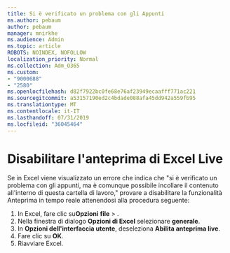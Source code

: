 ```yaml
---
title: Si è verificato un problema con gli Appunti
ms.author: pebaum
author: pebaum
manager: mnirkhe
ms.audience: Admin
ms.topic: article
ROBOTS: NOINDEX, NOFOLLOW
localization_priority: Normal
ms.collection: Adm_O365
ms.custom:
- "9000688"
- "2580"
ms.openlocfilehash: d82f7922bc0fe68e76af23949ecaafff771ac221
ms.sourcegitcommit: a53157190ed2c4bdade088afa45dd942a559fb95
ms.translationtype: MT
ms.contentlocale: it-IT
ms.lasthandoff: 07/31/2019
ms.locfileid: "36045464"
---
```

# <a name="disable-excel-live-preview"></a>Disabilitare l'anteprima di Excel Live

Se in Excel viene visualizzato un errore che indica che "si è verificato un problema con gli appunti, ma è comunque possibile incollare il contenuto all'interno di questa cartella di lavoro," provare a disabilitare la funzionalità Anteprima in tempo reale attenendosi alla procedura seguente:

1. In Excel, fare clic su**Opzioni** **file** > .
3. Nella finestra di dialogo **Opzioni di Excel** selezionare **generale**.
4. In **Opzioni dell'interfaccia utente**, deseleziona **Abilita anteprima live**.
5. Fare clic su **OK**.
6. Riavviare Excel.